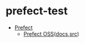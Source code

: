 # prefect-test

- [Prefect](https://www.prefect.io/)
    - [Prefect OSS](https://www.prefect.io/opensource)([docs](https://docs.prefect.io/2.11.5/),[src](https://github.com/PrefectHQ/prefect))
